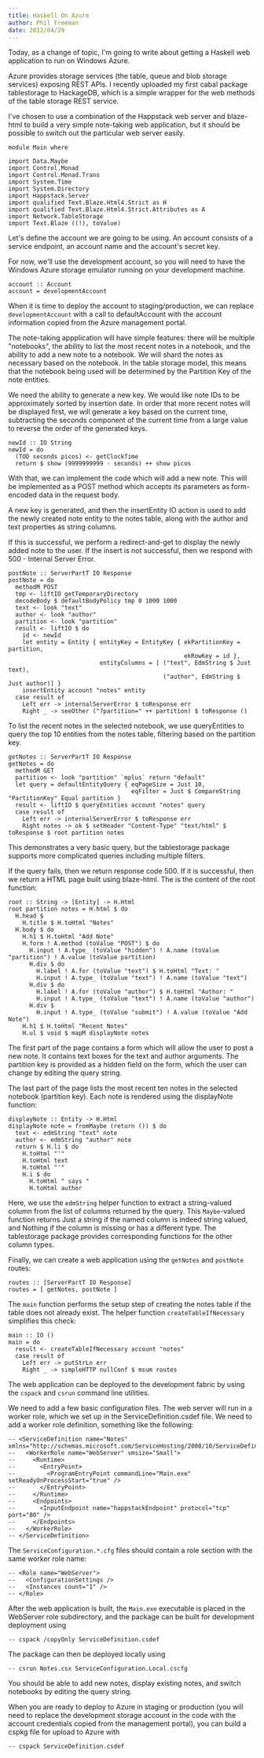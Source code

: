 ```yaml
---
title: Haskell On Azure
author: Phil Freeman
date: 2012/04/29
---
```


Today, as a change of topic, I\'m going to write about getting a Haskell web application to run on Windows Azure.

Azure provides storage services (the table, queue and blob storage services) exposing REST APIs. I recently uploaded my first cabal package tablestorage to HackageDB, which is a simple wrapper for the web methods of the table storage REST service.

I\'ve chosen to use a combination of the Happstack web server and blaze-html to build a very simple note-taking web application, but it should be possible to switch out the particular web server easily.

~~~{.haskell}
module Main where

import Data.Maybe
import Control.Monad
import Control.Monad.Trans
import System.Time
import System.Directory
import Happstack.Server
import qualified Text.Blaze.Html4.Strict as H
import qualified Text.Blaze.Html4.Strict.Attributes as A
import Network.TableStorage
import Text.Blaze ((!), toValue)
~~~

Let\'s define the account we are going to be using. An account consists of a service endpoint, an account name and the account\'s secret key.

For now, we\'ll use the development account, so you will need to have the Windows Azure storage emulator running on your development machine.

~~~{.haskell}
account :: Account
account = developmentAccount 
~~~

When it is time to deploy the account to staging/production, we can replace `developmentAccount` with a call to defaultAccount with the account information copied from the Azure management portal.

The note-taking appplication will have simple features: there will be multiple "notebooks", the ability to list the most recent notes in a notebook, and the ability to add a new note to a notebook. We will shard the notes as necessary based on the notebook. In the table storage model, this means that the notebook being used will be determined by the Partition Key of the note entities.

We need the ability to generate a new key. We would like note IDs to be approximately sorted by insertion date. In order that more recent notes will be displayed first, we will generate a key based on the current time, subtracting the seconds component of the current time from a large value to reverse the order of the generated keys.

~~~{.haskell}
newId :: IO String
newId = do
  (TOD seconds picos) <- getClockTime
  return $ show (9999999999 - seconds) ++ show picos
~~~

With that, we can implement the code which will add a new note. This will be implemented as a POST method which accepts its parameters as form-encoded data in the request body.

A new key is generated, and then the insertEntity IO action is used to add the newly created note entity to the notes table, along with the author and text properties as string columns.

If this is successful, we perform a redirect-and-get to display the newly added note to the user. If the insert is not successful, then we respond with 500 - Internal Server Error.

~~~{.haskell}
postNote :: ServerPartT IO Response
postNote = do 
  methodM POST
  tmp <- liftIO getTemporaryDirectory 
  decodeBody $ defaultBodyPolicy tmp 0 1000 1000
  text <- look "text"
  author <- look "author"
  partition <- look "partition"
  result <- liftIO $ do
    id <- newId
    let entity = Entity { entityKey = EntityKey { ekPartitionKey = partition, 
                                                  ekRowKey = id }, 
                          entityColumns = [ ("text", EdmString $ Just text),
                                            ("author", EdmString $ Just author)] }
    insertEntity account "notes" entity
  case result of
    Left err -> internalServerError $ toResponse err
    Right _ -> seeOther ("?partition=" ++ partition) $ toResponse ()
~~~

To list the recent notes in the selected notebook, we use queryEntities to query the top 10 entities from the notes table, filtering based on the partition key.

~~~{.haskell}
getNotes :: ServerPartT IO Response
getNotes = do
  methodM GET
  partition <- look "partition" `mplus` return "default"
  let query = defaultEntityQuery { eqPageSize = Just 10,
                                   eqFilter = Just $ CompareString "PartitionKey" Equal partition }
  result <- liftIO $ queryEntities account "notes" query
  case result of
    Left err -> internalServerError $ toResponse err
    Right notes -> ok $ setHeader "Content-Type" "text/html" $ toResponse $ root partition notes
~~~

This demonstrates a very basic query, but the tablestorage package supports more complicated queries including multiple filters.

If the query fails, then we return response code 500. If it is successful, then we return a HTML page built using blaze-html. The is the content of the root function:

~~~{.haskell}
root :: String -> [Entity] -> H.Html
root partition notes = H.html $ do
  H.head $ 
    H.title $ H.toHtml "Notes"
  H.body $ do
    H.h1 $ H.toHtml "Add Note"
    H.form ! A.method (toValue "POST") $ do
      H.input ! A.type_ (toValue "hidden") ! A.name (toValue "partition") ! A.value (toValue partition)
      H.div $ do
        H.label ! A.for (toValue "text") $ H.toHtml "Text: "
        H.input ! A.type_ (toValue "text") ! A.name (toValue "text")
      H.div $ do
        H.label ! A.for (toValue "author") $ H.toHtml "Author: "
        H.input ! A.type_ (toValue "text") ! A.name (toValue "author")
      H.div $
        H.input ! A.type_ (toValue "submit") ! A.value (toValue "Add Note")
    H.h1 $ H.toHtml "Recent Notes"
    H.ul $ void $ mapM displayNote notes
~~~

The first part of the page contains a form which will allow the user to post a new note. It contains text boxes for the text and author arguments. The partition key is provided as a hidden field on the form, which the user can change by editing the query string.

The last part of the page lists the most recent ten notes in the selected notebook (partition key). Each note is rendered using the displayNote function:

~~~{.haskell}
displayNote :: Entity -> H.Html
displayNote note = fromMaybe (return ()) $ do
  text <- edmString "text" note
  author <- edmString "author" note
  return $ H.li $ do
    H.toHtml "'"
    H.toHtml text
    H.toHtml "'"
    H.i $ do 
      H.toHtml " says "
      H.toHtml author
~~~

Here, we use the `edmString` helper function to extract a string-valued column from the list of columns returned by the query. This `Maybe`-valued function returns Just a string if the named column is indeed string valued, and Nothing if the column is missing or has a different type. The tablestorage package provides corresponding functions for the other column types.

Finally, we can create a web application using the `getNotes` and `postNote` routes:

~~~{.haskell}
routes :: [ServerPartT IO Response]
routes = [ getNotes, postNote ]
~~~

The `main` function performs the setup step of creating the notes table if the table does not already exist. The helper function `createTableIfNecessary` simplifies this check:

~~~{.haskell}
main :: IO ()
main = do 
  result <- createTableIfNecessary account "notes"
  case result of
    Left err -> putStrLn err
    Right _ -> simpleHTTP nullConf $ msum routes
~~~

The web application can be deployed to the development fabric by using the `cspack` and `csrun` command line utilities.

We need to add a few basic configuration files. The web server will run in a worker role, which we set up in the ServiceDefinition.csdef file. We need to add a worker role definition, something like the following:

~~~
-- <ServiceDefinition name="Notes" xmlns="http://schemas.microsoft.com/ServiceHosting/2008/10/ServiceDefinition">
--   <WorkerRole name="WebServer" vmsize="Small">
--     <Runtime>
--       <EntryPoint>
--         <ProgramEntryPoint commandLine="Main.exe" setReadyOnProcessStart="true" />
--       </EntryPoint>
--     </Runtime>
--     <Endpoints>
--       <InputEndpoint name="happstackEndpoint" protocol="tcp" port="80" />
--     </Endpoints>
--   </WorkerRole>
-- </ServiceDefinition>
~~~

The `ServiceConfiguration.*.cfg` files should contain a role section with the same worker role name:

~~~
-- <Role name="WebServer">
--   <ConfigurationSettings />
--   <Instances count="1" />
-- </Role>
~~~

After the web application is built, the `Main.exe` executable is placed in the WebServer role subdirectory, and the package can be built for development deployment using

~~~
-- cspack /copyOnly ServiceDefinition.csdef
~~~

The package can then be deployed locally using

~~~
-- csrun Notes.csx ServiceConfiguration.Local.cscfg
~~~

You should be able to add new notes, display existing notes, and switch notebooks by editing the query string.

When you are ready to deploy to Azure in staging or production (you will need to replace the development storage account in the code with the account credentials copied from the management portal), you can build a cspkg file for upload to Azure with

~~~
-- cspack ServiceDefinition.csdef
~~~
